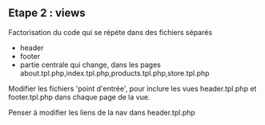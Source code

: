 Etape 2 : views
---------------

Factorisation du code qui se répéte dans des fichiers séparés
- header
- footer
- partie centrale qui change, dans les pages about.tpl.php,index.tpl.php,products.tpl.php,store.tpl.php


Modifier les fichiers 'point d'entrée', pour inclure les vues header.tpl.php et footer.tpl.php dans chaque page de la vue.

Penser à modifier les liens de la nav dans header.tpl.php